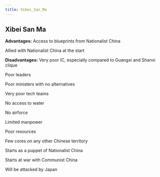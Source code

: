 ```yaml
---
title: Xibei_San_Ma
---
```


## Xibei San Ma

**Advantages:** Access to blueprints from Nationalist China

Allied with Nationalist China at the start

**Disadvantages:** Very poor IC, especially compared to Guangxi and Shanxi clique

Poor leaders

Poor ministers with no alternatives

Very poor tech teams

No access to water

No airforce

Limited manpower

Poor resources

Few cores on any other Chinese territory

Starts as a puppet of Nationalist China

Starts at war with Communist China

Will be attacked by Japan
